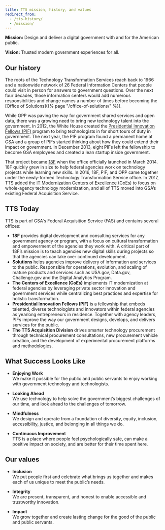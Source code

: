 ```yaml
---
title: TTS mission, history, and values
redirect_from:
  - /tts-history/
  - /mission/
---
```


**Mission:** Design and deliver a digital government with and for the American
public.

**Vision:** Trusted modern government experiences for all.

## Our history

The roots of the Technology Transformation Services reach back to 1966 and a
nationwide network of 26 Federal Information Centers that people could visit in
person for answers to government questions. Over the next four decades, those
information centers would add numerous responsibilities and change names a
number of times before becoming the [Office of
Solutions]({% page "/office-of-solutions/" %}).

While OPP was paving the way for government shared services and open data, there
was a growing need to bring new technology talent into the government. In 2012,
the White House created the
[Presidential Innovation Fellows (PIF)](https://presidentialinnovationfellows.gov/)
program to bring technologists in for short tours of duty in government. The
next year, the PIF program found a permanent home at GSA and a group of PIFs
started thinking about how they could extend their impact on government. In
December 2013, eight PIFs left the fellowship to become GSA employees and
created a lean startup inside government.

That project became [18F](https://18f.gsa.gov/) when the office officially
launched in March 2014. 18F quickly grew in size to help federal agencies work
on technology projects while learning new skills. In 2016, 18F, PIF, and OPP
came together under the newly-formed Technology Transformation Service office.
In 2017, TTS added the
[IT Modernization Centers of Excellence (CoEs)](https://coe.gsa.gov/) to focus
on whole-agency technology modernization, and all of TTS moved into GSA’s
existing Federal Acquisition Service.

## TTS Today

TTS is part of GSA's Federal Acquisition Service (FAS) and contains several
offices:

- **18F** provides digital development and consulting services for any
  government agency or program, with a focus on cultural transformation and
  empowerment of the agencies they work with. A critical part of 18F’s mission
  is to teach agencies new digital skills during projects so that the agencies
  can take over continued development.
- **Solutions** helps agencies improve delivery of information and services to
  the public. Responsible for operations, evolution, and scaling of mature
  products and services such as USA.gov, Data.gov, Challenge.gov and the Digital
  Analytics Program.
- **The Centers of Excellence (CoEs)** implements IT modernization at federal
  agencies by leveraging private sector innovation and government services while
  centralizing best practices and expertise for holistic transformation.
- **Presidential Innovation Fellows (PIF)** is a fellowship that embeds
  talented, diverse technologists and innovators within federal agencies as
  yearlong entrepreneurs in residence. Together with agency leaders, PIFs
  improve the way our government designs, develops, and delivers services for
  the public.
- **The TTS Acquisition Division** drives smarter technology procurement through
  technical procurement consultations, new procurement vehicle creation, and the
  development of experimental procurement platforms and methodologies.

## What Success Looks Like

- **Enjoying Work**  
  We make it possible for the public and public servants to enjoy working with
  government technology and technologists.

- **Looking Ahead**  
  We use technology to help solve the government’s biggest challenges of our
  time, and look ahead to the challenges of tomorrow.

- **Mindfulness**  
  We design and operate from a foundation of diversity, equity, inclusion,
  accessibility, justice, and belonging in all things we do.

- **Continuous Improvement**  
  TTS is a place where people feel psychologically safe, can make a positive
  impact on society, and are better for their time spent here.

## Our values

- **Inclusion**  
   We put people first and celebrate what brings us together and makes each of us
  unique to meet the public’s needs.

- **Integrity**  
   We are present, transparent, and honest to enable accessible and trustworthy innovation.

- **Impact**  
   We grow together and create lasting change for the good of the public and public
  servants.

